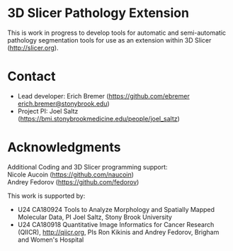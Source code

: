 # 3D Slicer Pathology Extension

This is work in progress to develop tools for automatic and semi-automatic pathology segmentation tools for use as an extension within 3D Slicer (http://slicer.org).

# Contact

* Lead developer: Erich Bremer (https://github.com/ebremer erich.bremer@stonybrook.edu)
* Project PI: Joel Saltz (https://bmi.stonybrookmedicine.edu/people/joel_saltz)

# Acknowledgments

Additional Coding and 3D Slicer programming support:<br>
Nicole Aucoin (https://github.com/naucoin)<br>
Andrey Fedorov (https://github.com/fedorov)<br>

This work is supported by:

* U24 CA180924 Tools to Analyze Morphology and Spatially Mapped Molecular Data, PI Joel Saltz, Stony Brook University
* U24 CA180918 Quantitative Image Informatics for Cancer Research (QIICR), http://qiicr.org, PIs Ron Kikinis and Andrey Fedorov, Brigham and Women's Hospital
